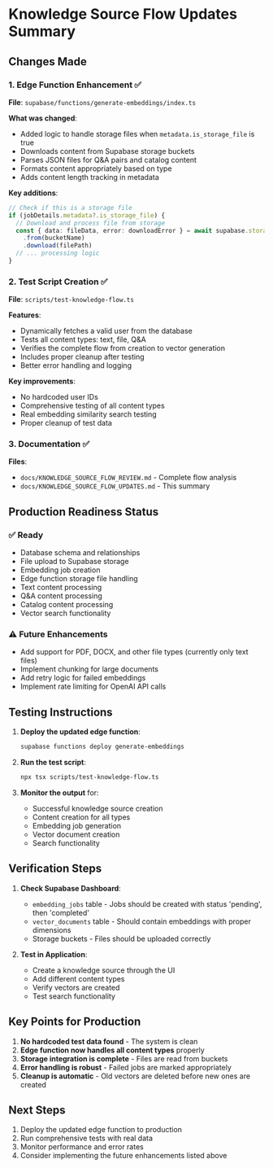 # Knowledge Source Flow Updates Summary

## Changes Made

### 1. **Edge Function Enhancement** ✅
**File**: `supabase/functions/generate-embeddings/index.ts`

**What was changed**:
- Added logic to handle storage files when `metadata.is_storage_file` is true
- Downloads content from Supabase storage buckets
- Parses JSON files for Q&A pairs and catalog content
- Formats content appropriately based on type
- Adds content length tracking in metadata

**Key additions**:
```typescript
// Check if this is a storage file
if (jobDetails.metadata?.is_storage_file) {
  // Download and process file from storage
  const { data: fileData, error: downloadError } = await supabase.storage
    .from(bucketName)
    .download(filePath)
  // ... processing logic
}
```

### 2. **Test Script Creation** ✅
**File**: `scripts/test-knowledge-flow.ts`

**Features**:
- Dynamically fetches a valid user from the database
- Tests all content types: text, file, Q&A
- Verifies the complete flow from creation to vector generation
- Includes proper cleanup after testing
- Better error handling and logging

**Key improvements**:
- No hardcoded user IDs
- Comprehensive testing of all content types
- Real embedding similarity search testing
- Proper cleanup of test data

### 3. **Documentation** ✅
**Files**: 
- `docs/KNOWLEDGE_SOURCE_FLOW_REVIEW.md` - Complete flow analysis
- `docs/KNOWLEDGE_SOURCE_FLOW_UPDATES.md` - This summary

## Production Readiness Status

### ✅ Ready
- Database schema and relationships
- File upload to Supabase storage
- Embedding job creation
- Edge function storage file handling
- Text content processing
- Q&A content processing
- Catalog content processing
- Vector search functionality

### ⚠️ Future Enhancements
- Add support for PDF, DOCX, and other file types (currently only text files)
- Implement chunking for large documents
- Add retry logic for failed embeddings
- Implement rate limiting for OpenAI API calls

## Testing Instructions

1. **Deploy the updated edge function**:
   ```bash
   supabase functions deploy generate-embeddings
   ```

2. **Run the test script**:
   ```bash
   npx tsx scripts/test-knowledge-flow.ts
   ```

3. **Monitor the output** for:
   - Successful knowledge source creation
   - Content creation for all types
   - Embedding job generation
   - Vector document creation
   - Search functionality

## Verification Steps

1. **Check Supabase Dashboard**:
   - `embedding_jobs` table - Jobs should be created with status 'pending', then 'completed'
   - `vector_documents` table - Should contain embeddings with proper dimensions
   - Storage buckets - Files should be uploaded correctly

2. **Test in Application**:
   - Create a knowledge source through the UI
   - Add different content types
   - Verify vectors are created
   - Test search functionality

## Key Points for Production

1. **No hardcoded test data found** - The system is clean
2. **Edge function now handles all content types** properly
3. **Storage integration is complete** - Files are read from buckets
4. **Error handling is robust** - Failed jobs are marked appropriately
5. **Cleanup is automatic** - Old vectors are deleted before new ones are created

## Next Steps

1. Deploy the updated edge function to production
2. Run comprehensive tests with real data
3. Monitor performance and error rates
4. Consider implementing the future enhancements listed above 